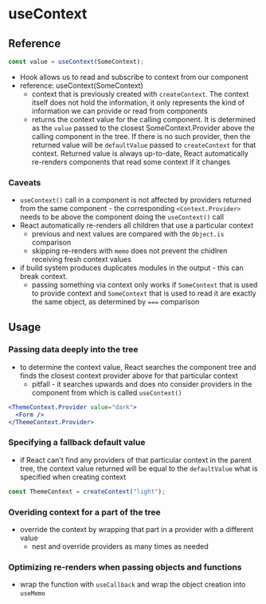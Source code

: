 # useContext

## Reference

```jsx
const value = useContext(SomeContext);
```

- Hook allows us to read and subscribe to context from our component
- reference: useContext(SomeContext)
  - context that is previously created with `createContext`. The context itself does not hold the information, it only represents the kind of information we can provide or read from components
  - returns the context value for the calling component. It is determined as the `value` passed to the closest SomeContext.Provider above the calling component in the tree. If there is no such provider, then the returned value will be `defaultValue` passed to `createContext` for that context. Returned value is always up-to-date, React automatically re-renders components that read some context if it changes

### Caveats

- `useContext()` call in a component is not affected by providers returned from the same component - the corresponding `<Context.Provider>` needs to be above the component doing the `useContext()` call
- React automatically re-renders all children that use a particular context
  - previous and next values are compared with the `Object.is` comparison
  - skipping re-renders with `memo` does not prevent the chidlren receiving fresh context values
- if build system produces duplicates modules in the output - this can break context.
  - passing something via context only works if `SomeContext` that is used to provide context and `SomeContext` that is used to read it are exactly the same object, as determined by `===` comparison

## Usage

### Passing data deeply into the tree

- to determine the context value, React searches the component tree and finds the closest context provider above for that particular context
  - pitfall - it searches upwards and does nto consider providers in the component from which is called `useContext()`

```jsx
<ThemeContext.Provider value="dark">
  <Form />
</ThemeContext.Provider>
```

### Specifying a fallback default value

- if React can't find any providers of that particular context in the parent tree, the context value returned will be equal to the `defaultValue` what is specified when creating context

```jsx
const ThemeContext = createContext("light");
```

### Overiding context for a part of the tree

- override the context by wrapping that part in a provider with a different value
  - nest and override providers as many times as needed

### Optimizing re-renders when passing objects and functions

- wrap the function with `useCallback` and wrap the object creation into `useMemo`
